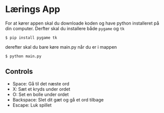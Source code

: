 # Lærings App

For at kører appen skal du downloade koden og have python installeret på din computer. Derfter skal du installere både `pygame` og `tk`

```console
$ pip install pygame tk
```

derefter skal du bare køre main.py når du er i mappen

```console
$ python main.py
```

## Controls

- Space: Gå til det næste ord
- X: Sæt et kryds under ordet
- O: Set en bolle under ordet
- Backspace: Slet dit gæt og gå et ord tilbage
- Escape: Luk spillet
